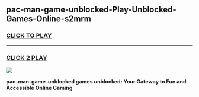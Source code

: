 
## pac-man-game-unblocked-Play-Unblocked-Games-Online-s2mrm
<h3>
<a href="https://premium76.site?title=pac-man-game-unblocked&ref=25A">CLICK TO PLAY</a></h3>
<hr>

<h3>
<a href="https://premium76.site?title=pac-man-game-unblocked&ref=25A">CLICK 2 PLAY</a>
  
</h3>

<a href="https://premium76.site?title=pac-man-game-unblocked&ref=25A"><img src="https://clearcache.store/games.png"></a>


**pac-man-game-unblocked games unblocked: Your Gateway to Fun and Accessible Online Gaming**
